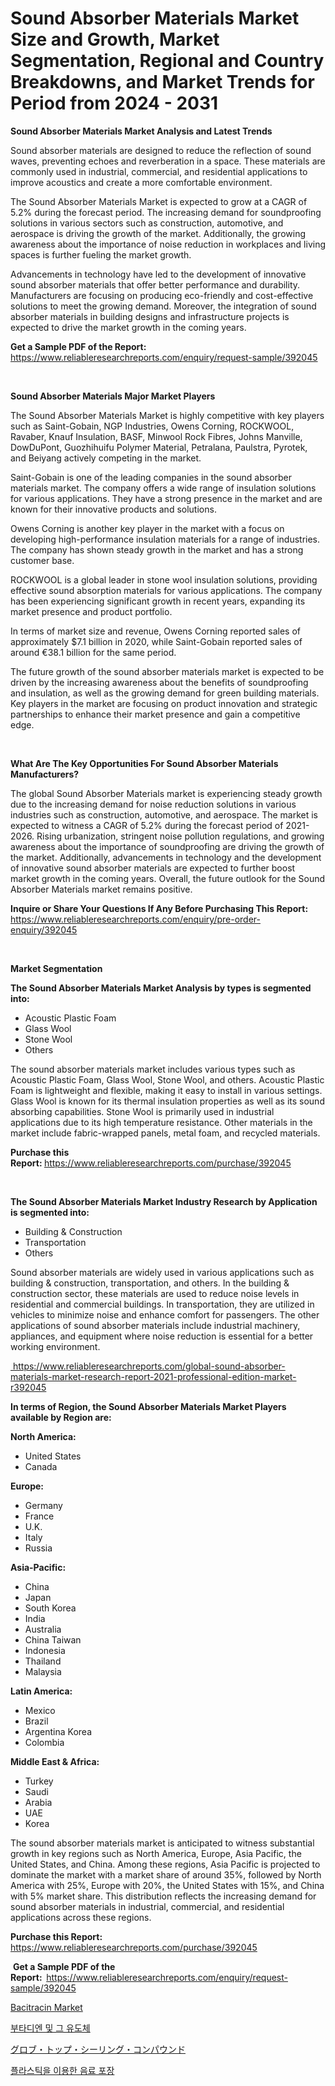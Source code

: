 <p><h1>Sound Absorber Materials Market Size and Growth, Market Segmentation, Regional and Country Breakdowns, and Market Trends for Period from 2024 -  2031</h1></p><p><strong>Sound Absorber Materials Market Analysis and Latest Trends</strong></p>
<p><p>Sound absorber materials are designed to reduce the reflection of sound waves, preventing echoes and reverberation in a space. These materials are commonly used in industrial, commercial, and residential applications to improve acoustics and create a more comfortable environment.</p><p>The Sound Absorber Materials Market is expected to grow at a CAGR of 5.2% during the forecast period. The increasing demand for soundproofing solutions in various sectors such as construction, automotive, and aerospace is driving the growth of the market. Additionally, the growing awareness about the importance of noise reduction in workplaces and living spaces is further fueling the market growth.</p><p>Advancements in technology have led to the development of innovative sound absorber materials that offer better performance and durability. Manufacturers are focusing on producing eco-friendly and cost-effective solutions to meet the growing demand. Moreover, the integration of sound absorber materials in building designs and infrastructure projects is expected to drive the market growth in the coming years.</p></p>
<p><strong>Get a Sample PDF of the Report:&nbsp;</strong> <a href="https://www.reliableresearchreports.com/enquiry/request-sample/392045">https://www.reliableresearchreports.com/enquiry/request-sample/392045</a></p>
<p>&nbsp;</p>
<p><strong>Sound Absorber Materials Major Market Players</strong></p>
<p><p>The Sound Absorber Materials Market is highly competitive with key players such as Saint-Gobain, NGP Industries, Owens Corning, ROCKWOOL, Ravaber, Knauf Insulation, BASF, Minwool Rock Fibres, Johns Manville, DowDuPont, Guozhihuifu Polymer Material, Petralana, Paulstra, Pyrotek, and Beiyang actively competing in the market.</p><p>Saint-Gobain is one of the leading companies in the sound absorber materials market. The company offers a wide range of insulation solutions for various applications. They have a strong presence in the market and are known for their innovative products and solutions.</p><p>Owens Corning is another key player in the market with a focus on developing high-performance insulation materials for a range of industries. The company has shown steady growth in the market and has a strong customer base.</p><p>ROCKWOOL is a global leader in stone wool insulation solutions, providing effective sound absorption materials for various applications. The company has been experiencing significant growth in recent years, expanding its market presence and product portfolio.</p><p>In terms of market size and revenue, Owens Corning reported sales of approximately $7.1 billion in 2020, while Saint-Gobain reported sales of around €38.1 billion for the same period.</p><p>The future growth of the sound absorber materials market is expected to be driven by the increasing awareness about the benefits of soundproofing and insulation, as well as the growing demand for green building materials. Key players in the market are focusing on product innovation and strategic partnerships to enhance their market presence and gain a competitive edge.</p></p>
<p>&nbsp;</p>
<p><strong>What Are The Key Opportunities For Sound Absorber Materials Manufacturers?</strong></p>
<p><p>The global Sound Absorber Materials market is experiencing steady growth due to the increasing demand for noise reduction solutions in various industries such as construction, automotive, and aerospace. The market is expected to witness a CAGR of 5.2% during the forecast period of 2021-2026. Rising urbanization, stringent noise pollution regulations, and growing awareness about the importance of soundproofing are driving the growth of the market. Additionally, advancements in technology and the development of innovative sound absorber materials are expected to further boost market growth in the coming years. Overall, the future outlook for the Sound Absorber Materials market remains positive.</p></p>
<p><strong>Inquire or Share Your Questions If Any Before Purchasing This Report:</strong> <a href="https://www.reliableresearchreports.com/enquiry/pre-order-enquiry/392045">https://www.reliableresearchreports.com/enquiry/pre-order-enquiry/392045</a></p>
<p>&nbsp;</p>
<p><strong>Market Segmentation</strong></p>
<p><strong>The Sound Absorber Materials Market Analysis by types is segmented into:</strong></p>
<p><ul><li>Acoustic Plastic Foam</li><li>Glass Wool</li><li>Stone Wool</li><li>Others</li></ul></p>
<p><p>The sound absorber materials market includes various types such as Acoustic Plastic Foam, Glass Wool, Stone Wool, and others. Acoustic Plastic Foam is lightweight and flexible, making it easy to install in various settings. Glass Wool is known for its thermal insulation properties as well as its sound absorbing capabilities. Stone Wool is primarily used in industrial applications due to its high temperature resistance. Other materials in the market include fabric-wrapped panels, metal foam, and recycled materials.</p></p>
<p><strong>Purchase this Report:&nbsp;</strong><a href="https://www.reliableresearchreports.com/purchase/392045">https://www.reliableresearchreports.com/purchase/392045</a></p>
<p>&nbsp;</p>
<p><strong>The Sound Absorber Materials Market Industry Research by Application is segmented into:</strong></p>
<p><ul><li>Building & Construction</li><li>Transportation</li><li>Others</li></ul></p>
<p><p>Sound absorber materials are widely used in various applications such as building & construction, transportation, and others. In the building & construction sector, these materials are used to reduce noise levels in residential and commercial buildings. In transportation, they are utilized in vehicles to minimize noise and enhance comfort for passengers. The other applications of sound absorber materials include industrial machinery, appliances, and equipment where noise reduction is essential for a better working environment.</p></p>
<p><a href="https://www.reliableresearchreports.com/global-sound-absorber-materials-market-research-report-2021-professional-edition-market-r392045">&nbsp;https://www.reliableresearchreports.com/global-sound-absorber-materials-market-research-report-2021-professional-edition-market-r392045</a></p>
<p><strong>In terms of Region, the Sound Absorber Materials Market Players available by Region are:</strong></p>
<p>
    <p> <strong> North America: </strong>
        <ul>
            <li>United States</li>
            <li>Canada</li>
        </ul>
        </p> 
    <p> <strong> Europe: </strong>
        <ul>
            <li>Germany</li>
            <li>France</li>
            <li>U.K.</li>
            <li>Italy</li>
            <li>Russia</li>
        </ul>
        </p> 
    <p> <strong> Asia-Pacific: </strong>
        <ul>
            <li>China</li>
            <li>Japan</li>
            <li>South Korea</li>
            <li>India</li>
            <li>Australia</li>
            <li>China Taiwan</li>
            <li>Indonesia</li>
            <li>Thailand</li>
            <li>Malaysia</li>
        </ul>
        </p> 
    <p> <strong> Latin America: </strong>
        <ul>
            <li>Mexico</li>
            <li>Brazil</li>
            <li>Argentina Korea</li>
            <li>Colombia</li>
        </ul>
        </p> 
    <p> <strong> Middle East & Africa: </strong>
        <ul>
            <li>Turkey</li>
            <li>Saudi</li>
            <li>Arabia</li>
            <li>UAE</li>
            <li>Korea</li>
        </ul>
    </p>
    </p>
<p><p>The sound absorber materials market is anticipated to witness substantial growth in key regions such as North America, Europe, Asia Pacific, the United States, and China. Among these regions, Asia Pacific is projected to dominate the market with a market share of around 35%, followed by North America with 25%, Europe with 20%, the United States with 15%, and China with 5% market share. This distribution reflects the increasing demand for sound absorber materials in industrial, commercial, and residential applications across these regions.</p></p>
<p><strong>Purchase this Report: </strong><a href="https://www.reliableresearchreports.com/purchase/392045">https://www.reliableresearchreports.com/purchase/392045</a></p>
<p>&nbsp;<strong>Get a Sample PDF of the Report:&nbsp;&nbsp;</strong><a href="https://www.reliableresearchreports.com/enquiry/request-sample/392045">https://www.reliableresearchreports.com/enquiry/request-sample/392045</a></p>
<p><strong></strong></p>
<p><p><a href="https://github.com/mdhefjumiah/Market-Research-Report-List-1/blob/main/bacitracin-market.md">Bacitracin Market</a></p><p><a href="https://medium.com/@fly879567/%EA%B8%80%EB%A1%9C%EB%B2%8C-%EB%B6%80%ED%83%80%EB%8B%A4%EC%9D%B4%EC%97%94-%EB%B0%8F-%EA%B7%B8-%ED%8C%8C%EC%83%9D%EB%AC%BC-%EC%8B%9C%EC%9E%A5-%EA%B7%9C%EB%AA%A8-%EB%B0%8F-%EC%A0%90%EC%9C%A0%EC%9C%A8-%EB%B6%84%EC%84%9D-%EC%A0%9C%ED%92%88-%EC%9C%A0%ED%98%95%EB%B3%84-%EC%9D%91%EC%9A%A9%EB%B3%84-%EC%A7%80%EC%97%AD%EB%B3%84-%EC%98%88%EC%B8%A1-2024-2031-ee8683f49b61">부타디엔 및 그 유도체</a></p><p><a href="https://medium.com/@anhabrowning02024/%E3%82%B0%E3%83%AD%E3%83%96%E3%83%88%E3%83%83%E3%83%97%E3%82%B7%E3%83%BC%E3%83%AA%E3%83%B3%E3%82%B0%E3%82%B3%E3%83%B3%E3%83%91%E3%82%A6%E3%83%B3%E3%83%89%E3%81%AE%E5%B8%82%E5%A0%B4%E8%A6%8F%E6%A8%A1%E3%81%A8%E3%82%B7%E3%82%A7%E3%82%A2%E5%88%86%E6%9E%90-%E6%88%90%E9%95%B7%E3%83%88%E3%83%AC%E3%83%B3%E3%83%89%E3%81%A8%E4%BA%88%E6%B8%AC-2024%E5%B9%B4-2031%E5%B9%B4-50d2bfcc2333">グロブ・トップ・シーリング・コンパウンド</a></p><p><a href="https://medium.com/@rickymetzdvm/%ED%94%8C%EB%9D%BC%EC%8A%A4%ED%8B%B1%EC%9C%BC%EB%A1%9C-%EC%A0%9C%EC%A1%B0%EB%90%9C-%EA%B8%80%EB%A1%9C%EB%B2%8C-%EC%9D%8C%EB%A3%8C-%ED%8F%AC%EC%9E%A5-%EC%8B%9C%EC%9E%A5-%EA%B7%9C%EB%AA%A8-%EB%B0%8F-%EC%A0%90%EC%9C%A0%EC%9C%A8-%EB%B6%84%EC%84%9D-%EC%A0%9C%ED%92%88-%EC%9C%A0%ED%98%95%EB%B3%84-%EC%9D%91%EC%9A%A9-%EB%B6%84%EC%95%BC%EB%B3%84-%EC%A7%80%EC%97%AD%EB%B3%84-%EC%98%88%EC%B8%A1-2024-2031-65b172d84b0f">플라스틱을 이용한 음료 포장</a></p></p>